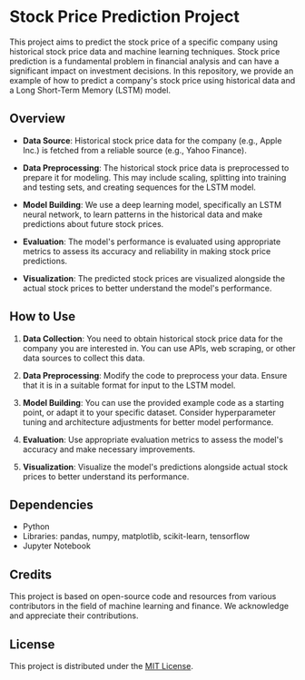 # Stock Price Prediction Project

This project aims to predict the stock price of a specific company using historical stock price data and machine learning techniques. Stock price prediction is a fundamental problem in financial analysis and can have a significant impact on investment decisions. In this repository, we provide an example of how to predict a company's stock price using historical data and a Long Short-Term Memory (LSTM) model.

## Overview

- **Data Source**: Historical stock price data for the company (e.g., Apple Inc.) is fetched from a reliable source (e.g., Yahoo Finance).

- **Data Preprocessing**: The historical stock price data is preprocessed to prepare it for modeling. This may include scaling, splitting into training and testing sets, and creating sequences for the LSTM model.

- **Model Building**: We use a deep learning model, specifically an LSTM neural network, to learn patterns in the historical data and make predictions about future stock prices.

- **Evaluation**: The model's performance is evaluated using appropriate metrics to assess its accuracy and reliability in making stock price predictions.

- **Visualization**: The predicted stock prices are visualized alongside the actual stock prices to better understand the model's performance.

## How to Use

1. **Data Collection**: You need to obtain historical stock price data for the company you are interested in. You can use APIs, web scraping, or other data sources to collect this data.

2. **Data Preprocessing**: Modify the code to preprocess your data. Ensure that it is in a suitable format for input to the LSTM model.

3. **Model Building**: You can use the provided example code as a starting point, or adapt it to your specific dataset. Consider hyperparameter tuning and architecture adjustments for better model performance.

4. **Evaluation**: Use appropriate evaluation metrics to assess the model's accuracy and make necessary improvements.

5. **Visualization**: Visualize the model's predictions alongside actual stock prices to better understand its performance.

## Dependencies

- Python
- Libraries: pandas, numpy, matplotlib, scikit-learn, tensorflow
- Jupyter Notebook

## Credits

This project is based on open-source code and resources from various contributors in the field of machine learning and finance. We acknowledge and appreciate their contributions.

## License

This project is distributed under the [MIT License](LICENSE).

